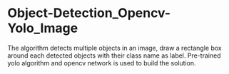 # Object-Detection_Opencv-Yolo_Image
The algorithm detects multiple objects in an image, draw a rectangle box around each detected objects with their class name as label. Pre-trained yolo algorithm and opencv network is used to build the solution.
